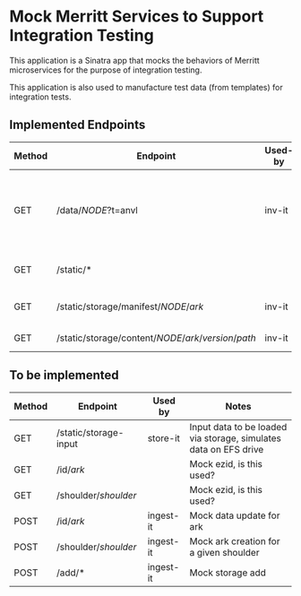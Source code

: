 # Mock Merritt Services to Support Integration Testing

This application is a Sinatra app that mocks the behaviors of Merritt microservices for the purpose of integration testing.

This application is also used to manufacture test data (from templates) for integration tests.

## Implemented Endpoints

| Method | Endpoint | Used-by | Notes |
| ------ | -------- | ----- | ----- |
| GET    | /data/*NODE*?t=anvl | inv-it | Storage Node Metadata - used to populate the inv_nodes table |
| GET    | /static/*           | | Return a file stored in the image |
| GET    | /static/storage/manifest/*NODE*/*ark* | inv-it | Return manifest.xml for an object |
| GET    | /static/storage/content/*NODE*/*ark*/*version*/*path* | inv-it|  Return file content |

## To be implemented 

| Method | Endpoint | Used by | Notes |
| ------ | -------- | ------- | ----- |
| GET    | /static/storage-input | store-it | Input data to be loaded via storage, simulates data on EFS drive |
| GET    | /id/*ark* | | Mock ezid, is this used? |
| GET    | /shoulder/*shoulder* | | Mock ezid, is this used? |
| POST   | /id/*ark* | ingest-it | Mock data update for ark |
| POST   | /shoulder/*shoulder* | ingest-it | Mock ark creation for a given shoulder |
| POST   | /add/* | ingest-it | Mock storage add|
